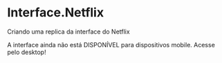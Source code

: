 # Interface.Netflix
Criando uma replica da interface do Netflix

A interface ainda não está DISPONÍVEL para 
dispositivos mobile. 
Acesse pelo desktop!